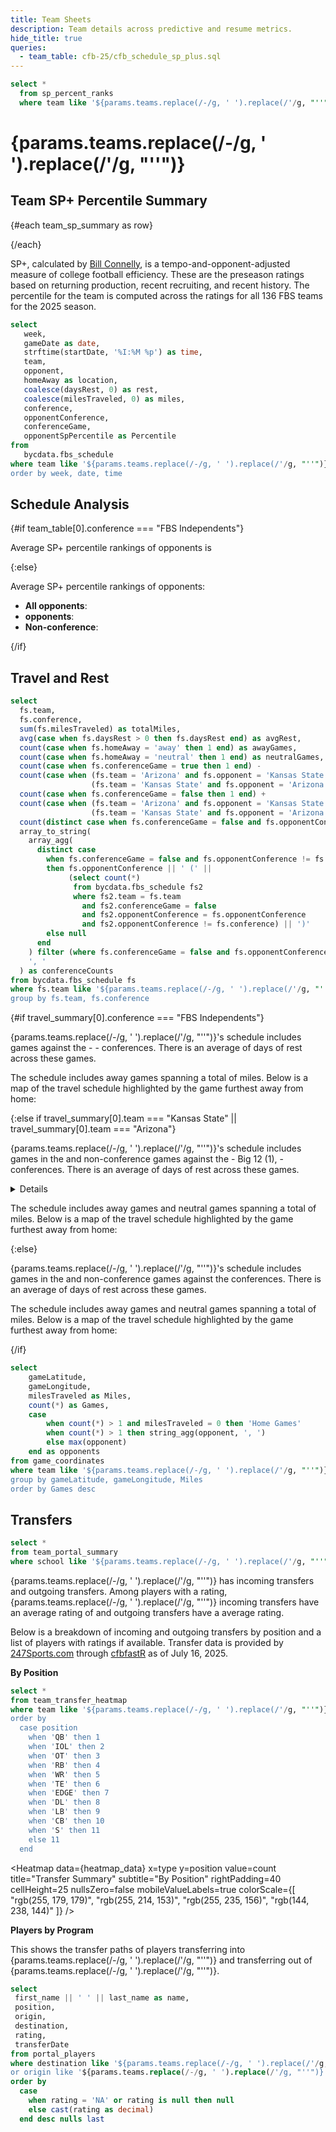 ```yaml
---
title: Team Sheets
description: Team details across predictive and resume metrics.
hide_title: true
queries:
  - team_table: cfb-25/cfb_schedule_sp_plus.sql
---
```


```sql team_sp_summary
select *
  from sp_percent_ranks
  where team like '${params.teams.replace(/-/g, ' ').replace(/'/g, "''")}' 
```

# {params.teams.replace(/-/g, ' ').replace(/'/g, "''")}

## Team SP+ Percentile Summary

{#each team_sp_summary as row}

<BigValue
  data={row}
  value=spPercentile
  title="Overall"
  fmt='pct1'
/>

<BigValue
  data={row}
  value=offPercentile
  title="Offense"
  fmt='pct1'
/>

<BigValue
  data={row}
  value=defPercentile
  title="Defense"
  fmt='pct1'
/>

<BigValue
  data={row}
  value=specTeamsPercentile
  title="Special Teams"
  fmt='pct1'
/>
{/each}

SP+, calculated by [Bill Connelly](https://bsky.app/profile/espnbillc.bsky.social), is a tempo-and-opponent-adjusted measure of college football efficiency. These are the preseason ratings based on returning production, recent recruiting, and recent history. The percentile for the team is computed across the ratings for all 136 FBS teams for the 2025 season.


```sql team_sched 
select
   week,
   gameDate as date,
   strftime(startDate, '%I:%M %p') as time,
   team,
   opponent,
   homeAway as location,
   coalesce(daysRest, 0) as rest,
   coalesce(milesTraveled, 0) as miles,
   conference,
   opponentConference,
   conferenceGame,
   opponentSpPercentile as Percentile
from
   bycdata.fbs_schedule
where team like '${params.teams.replace(/-/g, ' ').replace(/'/g, "''")}' 
order by week, date, time
```

## Schedule Analysis

{#if team_table[0].conference === "FBS Independents"}

Average SP+ percentile rankings of opponents is <Value data={team_table} column='avgOppSp' fmt=pct1/>

{:else}

Average SP+ percentile rankings of opponents:

- **All opponents**: <Value data={team_table} column='avgOppSp' fmt=pct1/>
- **<Value data={team_table} column='conference'/> opponents**: <Value data={team_table} column='avgOppSpConf' fmt=pct1/>
- **Non-conference**: <Value data={team_table} column='avgOppSpNonCon' fmt=pct1/>

{/if}

<DataTable data={team_sched} rows=15 rowNumbers=true>
  <Column id=week title="Week"/>
  <Column id=date fmt=m/d/y title="Date"/>
  <Column id=opponent title="Opponent"/>
  <Column id=location title="Location" colGroup="Difficulty"/>
  <Column id=rest fmt=num title="Rest" colGroup="Difficulty"/>
  <Column id=miles fmt=num0 title="Miles" colGroup="Difficulty"/>
  <Column id=Percentile fmt=pct1 contentType=bar barColor=#c3f6c3 backgroundColor=#fbb0a9 title="Opp SP+ %" colGroup="Difficulty"/>
</DataTable>


<BarChart 
    data={team_sched}
    title='Opponent Strength'
    subtitle='Measured by SP+ percentile'
    x=opponent
    y=Percentile
    swapXY=true
    yFmt=pct1
/>

## Travel and Rest 

```sql travel_summary
select 
  fs.team,
  fs.conference,
  sum(fs.milesTraveled) as totalMiles,
  avg(case when fs.daysRest > 0 then fs.daysRest end) as avgRest,
  count(case when fs.homeAway = 'away' then 1 end) as awayGames,
  count(case when fs.homeAway = 'neutral' then 1 end) as neutralGames,
  count(case when fs.conferenceGame = true then 1 end) - 
  count(case when (fs.team = 'Arizona' and fs.opponent = 'Kansas State') or 
                  (fs.team = 'Kansas State' and fs.opponent = 'Arizona') then 1 end) as conferenceGames,
  count(case when fs.conferenceGame = false then 1 end) + 
  count(case when (fs.team = 'Arizona' and fs.opponent = 'Kansas State') or 
                  (fs.team = 'Kansas State' and fs.opponent = 'Arizona') then 1 end) as nonConferenceGames,
  count(distinct case when fs.conferenceGame = false and fs.opponentConference != fs.conference then fs.opponentConference end) as distinctConferences,
  array_to_string(
    array_agg(
      distinct case 
        when fs.conferenceGame = false and fs.opponentConference != fs.conference
        then fs.opponentConference || ' (' || 
             (select count(*) 
              from bycdata.fbs_schedule fs2 
              where fs2.team = fs.team 
                and fs2.conferenceGame = false 
                and fs2.opponentConference = fs.opponentConference
                and fs2.opponentConference != fs.conference) || ')'
        else null 
      end
    ) filter (where fs.conferenceGame = false and fs.opponentConference != fs.conference), 
    ', '
  ) as conferenceCounts
from bycdata.fbs_schedule fs
where fs.team like '${params.teams.replace(/-/g, ' ').replace(/'/g, "''")}'
group by fs.team, fs.conference
```

{#if travel_summary[0].conference === "FBS Independents"}

{params.teams.replace(/-/g, ' ').replace(/'/g, "''")}'s schedule includes <Value data={travel_summary} column='nonConferenceGames' fmt="num"/>  games against the - <Value data={travel_summary} column='conferenceCounts'/> - conferences. There is an average of <Value data={travel_summary} column='avgRest' fmt="num1"/> days of rest across these games. 

The schedule includes <Value data={travel_summary} column='awayGames' fmt="num"/> away games spanning a total of <Value data={travel_summary} column='totalMiles' fmt="num0"/> miles. Below is a map of the travel schedule highlighted by the game furthest away from home: 

{:else if travel_summary[0].team === "Kansas State" || travel_summary[0].team === "Arizona"}

{params.teams.replace(/-/g, ' ').replace(/'/g, "''")}'s schedule includes <Value data={travel_summary} column='conferenceGames' fmt="num"/> games in the <Value data={travel_summary} column='conference'/> and <Value data={travel_summary} column='nonConferenceGames' fmt="num"/> non-conference games against the - Big 12 (1), <Value data={travel_summary} column='conferenceCounts'/> - conferences. There is an average of <Value data={travel_summary} column='avgRest' fmt="num1"/> days of rest across these games. 

<Details title="Why is Arizona and Kansas State a non-conference game?">
    
    Kansas State and Arizona's matchup counts as non-conference game because it was scheduled before Arizona joined the Big 12

</Details>

The schedule includes <Value data={travel_summary} column='awayGames' fmt="num"/> away games and <Value data={travel_summary} column='neutralGames' fmt="num"/> neutral games spanning a total of <Value data={travel_summary} column='totalMiles' fmt="num0"/> miles. Below is a map of the travel schedule highlighted by the game furthest away from home: 

{:else}

{params.teams.replace(/-/g, ' ').replace(/'/g, "''")}'s schedule includes <Value data={travel_summary} column='conferenceGames' fmt="num"/> games in the <Value data={travel_summary} column='conference'/> and <Value data={travel_summary} column='nonConferenceGames' fmt="num"/> non-conference games against the <Value data={travel_summary} column='conferenceCounts'/> conferences. There is an average of <Value data={travel_summary} column='avgRest' fmt="num1"/> days of rest across these games. 

The schedule includes <Value data={travel_summary} column='awayGames' fmt="num"/> away games and <Value data={travel_summary} column='neutralGames' fmt="num"/> neutral games spanning a total of <Value data={travel_summary} column='totalMiles' fmt="num0"/> miles. Below is a map of the travel schedule highlighted by the game furthest away from home: 

{/if}

```sql game_coordinates
select 
    gameLatitude,
    gameLongitude,
    milesTraveled as Miles,
    count(*) as Games,
    case 
        when count(*) > 1 and milesTraveled = 0 then 'Home Games'
        when count(*) > 1 then string_agg(opponent, ', ')
        else max(opponent)
    end as opponents
from game_coordinates
where team like '${params.teams.replace(/-/g, ' ').replace(/'/g, "''")}' 
group by gameLatitude, gameLongitude, Miles
order by Games desc
```

<BaseMap>
   <Points data={game_coordinates} lat=gameLatitude long=gameLongitude color=#179917/>
  <Bubbles 
    data={game_coordinates}
    lat=gameLatitude
    long=gameLongitude
    size=Games
    sizeFmt=num
    value=Miles
    valueFmt=num
    pointName=opponents
    colorPalette={['green','yellow','orange','red']}
    opacity=0.5
  />
</BaseMap>

## Transfers

```sql transfer_summary
select *
from team_portal_summary
where school like '${params.teams.replace(/-/g, ' ').replace(/'/g, "''")}' 
```

{params.teams.replace(/-/g, ' ').replace(/'/g, "''")} has <Value data={transfer_summary} column='incomingCount' fmt="num"/> incoming transfers and <Value data={transfer_summary} column='outgoingCount' fmt="num"/> outgoing transfers. Among players with a rating, {params.teams.replace(/-/g, ' ').replace(/'/g, "''")} incoming transfers have an average rating of <Value data={transfer_summary} column='incomingAvgRating' fmt="num2"/> and outgoing transfers have a <Value data={transfer_summary} column='outgoingAvgRating' fmt="num2"/> average rating.

Below is a breakdown of incoming and outgoing transfers by position and a list of players with ratings if available. Transfer data is provided by [247Sports.com](https://247sports.com/season/2025-football/transferteamrankings/) through [cfbfastR](https://cfbfastr.sportsdataverse.org/reference/cfbd_recruiting_transfer_portal.html) as of July 16, 2025. 

**By Position** 

```sql heatmap_data 
select * 
from team_transfer_heatmap
where team like '${params.teams.replace(/-/g, ' ').replace(/'/g, "''")}' 
order by 
  case position
    when 'QB' then 1
    when 'IOL' then 2
    when 'OT' then 3
    when 'RB' then 4
    when 'WR' then 5
    when 'TE' then 6
    when 'EDGE' then 7
    when 'DL' then 8
    when 'LB' then 9
    when 'CB' then 10
    when 'S' then 11
    else 11
  end
```

<Heatmap 
    data={heatmap_data} 
    x=type 
    y=position 
    value=count 
    title="Transfer Summary"
    subtitle="By Position"
    rightPadding=40
    cellHeight=25
    nullsZero=false
    mobileValueLabels=true
    colorScale={[
        "rgb(255, 179, 179)", "rgb(255, 214, 153)",
        "rgb(255, 235, 156)",  "rgb(144, 238, 144)"
    ]}
/>


**Players by Program**

This shows the transfer paths of players transferring into {params.teams.replace(/-/g, ' ').replace(/'/g, "''")} and transferring out of {params.teams.replace(/-/g, ' ').replace(/'/g, "''")}. 

```sql portal_players
select 
 first_name || ' ' || last_name as name,
 position,
 origin,
 destination,
 rating,
 transferDate
from portal_players
where destination like '${params.teams.replace(/-/g, ' ').replace(/'/g, "''")}'
or origin like '${params.teams.replace(/-/g, ' ').replace(/'/g, "''")}'
order by 
  case 
    when rating = 'NA' or rating is null then null 
    else cast(rating as decimal) 
  end desc nulls last
```


<DataTable data={portal_players} rows=50 rowNumbers=true>
  <Column id=name title="Name"/>
  <Column id=position/>
  <Column id=rating fmt=num/>
  <Column id=origin title="From"/>
  <Column id=destination title="To"/>
  <Column id=transferDate fmt=m/d/y title="Date"/>
</DataTable>